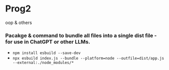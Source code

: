 # Prog2
oop &amp; others


### Pacakge & command to bundle all files into a single dist file - for use in ChatGPT or other LLMs.
- ```npm install esbuild --save-dev```
- ```npx esbuild index.js --bundle --platform=node --outfile=dist/app.js --external:./node_modules/*```
